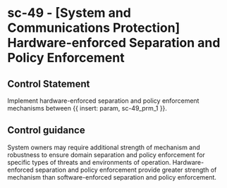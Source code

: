 # sc-49 - \[System and Communications Protection\] Hardware-enforced Separation and Policy Enforcement

## Control Statement

Implement hardware-enforced separation and policy enforcement mechanisms between {{ insert: param, sc-49_prm_1 }}.

## Control guidance

System owners may require additional strength of mechanism and robustness to ensure domain separation and policy enforcement for specific types of threats and environments of operation. Hardware-enforced separation and policy enforcement provide greater strength of mechanism than software-enforced separation and policy enforcement.
